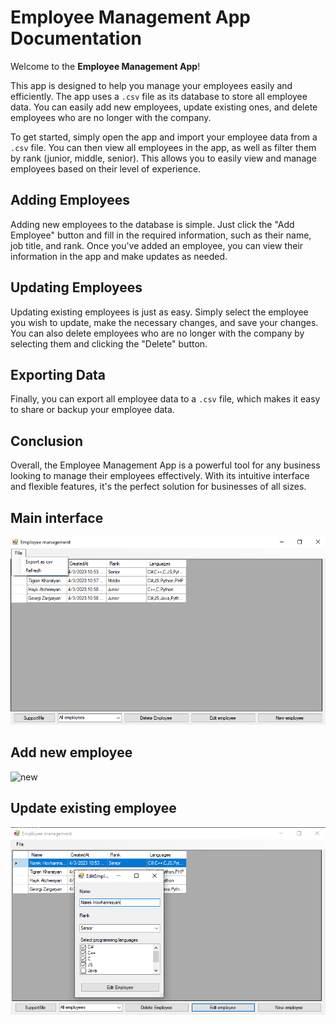 # Employee Management App Documentation
Welcome to the **Employee Management App**!

This app is designed to help you manage your employees easily and efficiently. The app uses a `.csv` file as its database to store all employee data. You can easily add new employees, update existing ones, and delete employees who are no longer with the company.

To get started, simply open the app and import your employee data from a `.csv` file. You can then view all employees in the app, as well as filter them by rank (junior, middle, senior). This allows you to easily view and manage employees based on their level of experience.

## Adding Employees

Adding new employees to the database is simple. Just click the "Add Employee" button and fill in the required information, such as their name, job title, and rank. Once you've added an employee, you can view their information in the app and make updates as needed.

## Updating Employees

Updating existing employees is just as easy. Simply select the employee you wish to update, make the necessary changes, and save your changes. You can also delete employees who are no longer with the company by selecting them and clicking the "Delete" button.

## Exporting Data

Finally, you can export all employee data to a `.csv` file, which makes it easy to share or backup your employee data.

## Conclusion

Overall, the Employee Management App is a powerful tool for any business looking to manage their employees effectively. With its intuitive interface and flexible features, it's the perfect solution for businesses of all sizes.

## Main interface

![main](readmeassets/main.png)

## Add new employee
![new](readmeassets/add.png)

## Update existing employee 
![edit](readmeassets/edit.png)
